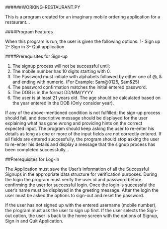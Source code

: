 ######WORKING-RESTAURANT.PY

This is a program created for an imaginary mobile ordering application for a restaurant...

####Program Features

When this program is run, the user is given the following options: 
1- Sign up 
2- Sign in 
3- Quit application 


####Prerequisites for Sign-up

1. The signup process will not be successful until:
2. The mobile number has 10 digits starting with 0.
3. The Password must initiate with alphabets followed by either one of @, & and ending with numeric. (For Example: Sam@0125, Sam&25)
4. The password confirmation matches the initial entered password.
5. The DOB is in the format DD/MM/YYYY
6. The user is at least 21 years old. The age should be calculated based on the year 
entered in the DOB (Only consider year).

If any of the above-mentioned condition is not fulfilled; the sign-up process should fail, and 
descriptive message should be displayed for the user explaining what has gone wrong and 
providing hints on the correct expected input. The program should keep asking the user to 
re-enter his details as long as one or more of the input fields are not correctly entered. If all 
fields are entered successfully, the program should stop asking the user to re-enter his 
details and display a message that the signup process has been completed successfully...


##Prerequisites for Log-in

The Application must save the User’s information of all the Successful Signups in the appropriate data 
structure for verification purposes. During the login the program must verify the user id and password before confirming the user for successful login. Once the login is successful the user’s name must be displayed in the greeting message. After the login the user must be asked the options to sign-out and reset the password.

If the user has not signed up with the entered username (mobile number), the program must ask the 
user to sign up first. If the user selects the Sign-out option, the user is back to the home screen with the options of 
Signup, Sign in and Quit Application. 
